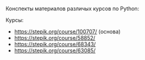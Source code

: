 Конспекты материалов различых курсов по Python:

Курсы:
* https://stepik.org/course/100707/ (основа)
* https://stepik.org/course/58852/
* https://stepik.org/course/68343/
* https://stepik.org/course/63085/
